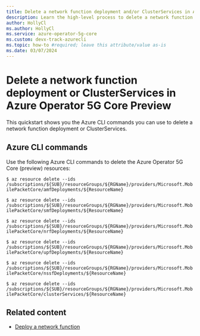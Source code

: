 ```yaml
---
title: Delete a network function deployment and/or ClusterServices in Azure Operator 5G Core Preview
description: Learn the high-level process to delete a network function deployment and/or ClusterServices.
author: HollyCl
ms.author: HollyCl
ms.service: azure-operator-5g-core
ms.custom: devx-track-azurecli
ms.topic: how-to #required; leave this attribute/value as-is
ms.date: 03/07/2024
---
```

# Delete a network function deployment or ClusterServices in Azure Operator 5G Core Preview

This quickstart shows you the Azure CLI commands you can use to delete a network function deployment or ClusterServices.

## Azure CLI commands

Use the following Azure CLI commands to delete the Azure Operator 5G Core (preview) resources:

`$ az resource delete --ids /subscriptions/${SUB}/resourceGroups/${RGName}/providers/Microsoft.MobilePacketCore/amfDeployments/${ResourceName}`

`$ az resource delete --ids /subscriptions/${SUB}/resourceGroups/${RGName}/providers/Microsoft.MobilePacketCore/smfDeployments/${ResourceName}`

`$ az resource delete --ids /subscriptions/${SUB}/resourceGroups/${RGName}/providers/Microsoft.MobilePacketCore/nrfDeployments/${ResourceName}`

`$ az resource delete --ids /subscriptions/${SUB}/resourceGroups/${RGName}/providers/Microsoft.MobilePacketCore/upfDeployments/${ResourceName}`

`$ az resource delete --ids /subscriptions/${SUB}/resourceGroups/${RGName}/providers/Microsoft.MobilePacketCore/nssfDeployments/${ResourceName}`

`$ az resource delete --ids /subscriptions/${SUB}/resourceGroups/${RGName}/providers/Microsoft.MobilePacketCore/clusterServices/${ResourceName}`

 
## Related content

- [Deploy a network function](how-to-deploy-network-functions.md)
